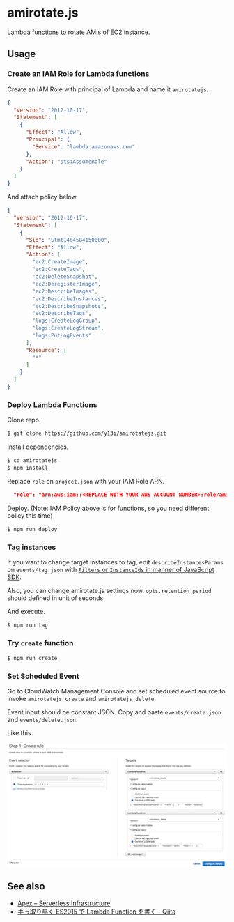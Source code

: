 # amirotate.js

Lambda functions to rotate AMIs of EC2 instance.

## Usage

### Create an IAM Role for Lambda functions

Create an IAM Role with principal of Lambda and name it `amirotatejs`.

```json
{
  "Version": "2012-10-17",
  "Statement": [
    {
      "Effect": "Allow",
      "Principal": {
        "Service": "lambda.amazonaws.com"
      },
      "Action": "sts:AssumeRole"
    }
  ]
}
```

And attach policy below.

```json
{
  "Version": "2012-10-17",
  "Statement": [
    {
      "Sid": "Stmt1464584150000",
      "Effect": "Allow",
      "Action": [
        "ec2:CreateImage",
        "ec2:CreateTags",
        "ec2:DeleteSnapshot",
        "ec2:DeregisterImage",
        "ec2:DescribeImages",
        "ec2:DescribeInstances",
        "ec2:DescribeSnapshots",
        "ec2:DescribeTags",
        "logs:CreateLogGroup",
        "logs:CreateLogStream",
        "logs:PutLogEvents"
      ],
      "Resource": [
        "*"
      ]
    }
  ]
}
```

### Deploy Lambda Functions

Clone repo.

```sh
$ git clone https://github.com/y13i/amirotatejs.git
```

Install dependencies.

```sh
$ cd amirotatejs
$ npm install
```

Replace `role` on `project.json` with your IAM Role ARN.

```json
  "role": "arn:aws:iam::<REPLACE WITH YOUR AWS ACCOUNT NUMBER>:role/amirotatejs",
```

Deploy. (Note: IAM Policy above is for functions, so you need different policy this time)

```sh
$ npm run deploy
```

### Tag instances

If you want to change target instances to tag, edit `describeInstancesParams` on `events/tag.json` with [`Filters` or `InstanceIds` in manner of JavaScript SDK](http://docs.aws.amazon.com/AWSJavaScriptSDK/latest/AWS/EC2.html#describeInstances-property).

Also, you can change amirotate.js settings now. `opts.retention_period` should defined in unit of seconds.

And execute.

```sh
$ npm run tag
```

### Try `create` function

```sh
$ npm run create
```

### Set Scheduled Event

Go to CloudWatch Management Console and set scheduled event source to invoke `amirotatejs_create` and `amirotatejs_delete`.

Event input should be constant JSON. Copy and paste `events/create.json` and `events/delete.json`.

Like this.

![AWS Management Console](docs/CloudWatch_Management_Console.png)

## See also

- [Apex – Serverless Infrastructure](http://apex.run/)
- [手っ取り早く ES2015 で Lambda Function を書く - Qiita](http://qiita.com/y13i/items/fb90858cdede3eb4dbdf)
